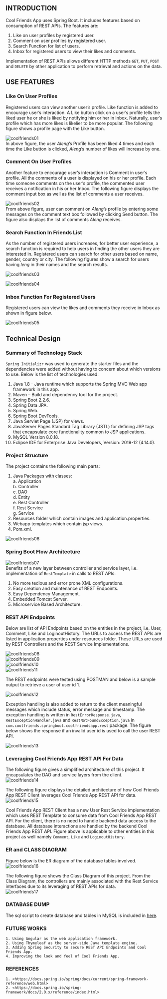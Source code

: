 ## INTRODUCTION
Cool Friends App uses Spring Boot. It includes features based on consumption of REST APIs. The features are:  
1.  Like on user profiles by registered user.
2. Comment on user profiles by registered user.
3. Search Function for list of users.
4.  Inbox for registered users to view their likes and comments.

Implementation of REST APIs allows different HTTP methods `GET`, `PUT`, `POST` and `DELETE` by other application to perform retrieval and actions on the data.  

## USE FEATURES

### Like On User Profiles
Registered users can view another user’s profile. Like function is added to encourage user’s interaction. A Like button click on a user’s profile tells the liked user he or she is liked by notifying him or her in Inbox. Naturally, user’s profile which has more likes is likelier to be more popular. The following figure shows a profile page with the Like button.  

![coolfriends01](images/coolfriends01.png)  
In above figure, the user *Aleng*’s Profile has been liked 4 times and each time the Like button is clicked, *Aleng*’s number of likes will increase by one.

### Comment On User Profiles
Another feature to encourage user’s interaction is Comment in user’s profile. All the comments of a user is displayed on his or her profile. Each time someone comments on the user’s profile, the commented user receives a notification in his or her Inbox. The following figure displays the comment input box as well as the list of comments a user receives.  

![coolfriends02](images/coolfriends02.png)  
From above figure, user can comment on *Aleng*’s profile by entering some messages on the comment text box followed by clicking Send button. The figure also displays the list of comments *Aleng* receives.

### Search Function In Friends List
As the number of registered users increases, for better user experience, a search function is required to help users in finding the other users they are interested in. Registered users can search for other users based on name, gender, country or city. The following figures show a search for users having *leng* in their names and the search results.  

![coolfriends03](images/coolfriends03.png)  

![coolfriends04](images/coolfriends04.png)  

### Inbox Function For Registered Users
Registered users can view the likes and comments they receive in Inbox as shown in figure below.  

![coolfriends05](images/coolfriends05.png)  

## Technical Design
### Summary of Technology Stack
`Spring Initializr` was used to generate the starter files and the dependencies were added without having to concern about which versions to use. Below is the list of technologies used:
1. Java 1.8 - Java runtime which supports the Spring MVC Web app framework in this app.
2. Maven – Build and dependency tool for the project.
3. Spring Boot 2.2.6.
4. Spring Data JPA.
5. Spring Web.
6. Spring Boot DevTools.
7. Java Servlet Page (JSP) for views.
8. JavaServer Pages Standard Tag Library (JSTL) for defining JSP tags that encapsulate core functionality common to JSP applications. 
9. MySQL Version 8.0.18.
10. Eclipse IDE for Enterprise Java Developers, Version: 2019-12 (4.14.0).  

### Project Structure
The project contains the following main parts:
1. Java Packages with classes:  
 a. Application  
 b. Controller  
 c. DAO  
 d. Entity  
 e. Rest Controller  
 f. Rest Service  
 g. Service  
2. Resources folder which contain images and application.properties.
3. Webapp templates which contain jsp views.
4. Pom.xml.  

![coolfriends06](images/coolfriends06.png)  

### Spring Boot Flow Architecture
![coolfriends07](images/coolfriends07.jpg)  
Benefits of a new layer between controller and service layer, i.e. implementation of `RestTemplate` in calls to REST APIs:  
1. No more tedious and error prone XML configurations.
2. Easy creation and maintenance of REST Endpoints.
3. Easy Dependency Management.
4. Embedded Tomcat Server.
5. Microservice Based Architecture.  

### REST API Endpoints
Below are list of API Endpoints based on the entities in the project, i.e. User, Comment, Like and LoginoutHistory. The URLs to access the REST APIs are listed in application.properties under resources folder. These URLs are used by REST Controllers and the REST Service Implementations.  

![coolfriends08](images/coolfriends08.png)  
![coolfriends09](images/coolfriends09.png)  
![coolfriends10](images/coolfriends10.png)  
![coolfriends11](images/coolfriends11.png)  

The REST endpoints were tested using POSTMAN and below is a sample output to retrieve a user of user id 1.  

![coolfriends12](images/coolfriends12.png)  

Exception handling is also added to return to the client meaningful messages which include status, error message and timestamp. The exception handling is written in `RestErrorResponse.java`, `RestExceptionHandler.java` and `RestNotFoundException.java` in `com.coolfriends.springboot.coolfriendsapp.rest` package. The figure below shows the response if an invalid user id is used to call the user REST API.  

![coolfriends13](images/coolfriends13.png)  

### Leveraging Cool Friends App REST API For Data
The following figure gives  a simplified architecture of this project. It encapsulates the DAO and service layers from the client.  
![coolfriends14](images/coolfriends14.jpg)  

The following figure displays the detailed architecture of how Cool Friends App REST Client leverages Cool Friends App REST API for data.  
![coolfriends15](images/coolfriends15.jpg)  

Cool Friends App REST Client has a new User Rest Service implementation which uses REST Template to consume data from Cool Friends App REST API. For the client, there is no need to handle backend data access to the database. All database interactions are handled by the backend Cool Friends App REST API. Figure above is applicable to other entities in this project as well namely `Comment`, `Like` and `LoginoutHistory`.  

### ER and CLASS DIAGRAM
Figure below is the ER diagram of the database tables involved.  
![coolfriends16](images/coolfriends16.jpg)  

The following figure shows the Class Diagram of this project. From the Class Diagram, the controllers are mainly associated with the Rest Service interfaces due to its leveraging of REST APIs for data.  
![coolfriends17](images/coolfriends17.png)  

### DATABASE DUMP
The sql script to create database and tables in MySQL is included in [here](database.sql).  

### FUTURE WORKS
    1. Using Angular as the web application framework.
    2. Using Thymeleaf as the server-side Java template engine.
    3. Adding Spring Security to secure REST API Endpoints and Cool Friends App.
    4. Improving the look and feel of Cool Friends App.

### REFERENCES
    1. <https://docs.spring.io/spring/docs/current/spring-framework-reference/web.html>
    2. <https://docs.spring.io/spring-framework/docs/2.0.x/reference/index.html>














